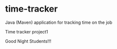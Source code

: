 # time-tracker
Java (Maven) application for tracking time on the job

Time tracker project1

Good Night Students!!!
